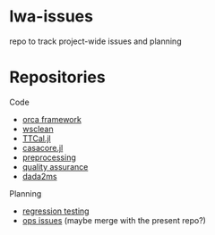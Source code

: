 # lwa-issues
repo to track project-wide issues and planning

# Repositories

Code
* [orca framework](https://github.com/ovro-lwa/distributed-pipeline)
* [wsclean](https://github.com/ovro-lwa/wsclean)
* [TTCal.jl](https://github.com/ovro-lwa/TTCal.jl)
* [casacore.jl](https://github.com/ovro-lwa/CasaCore.jl)
* [preprocessing](https://github.com/ovro-lwa/preprocessing)
* [quality assurance](https://github.com/ovro-lwa/pipelineQA)
* [dada2ms](https://github.com/ovro-lwa/dada2ms)

Planning
* [regression testing](https://github.com/ovro-lwa/regression-tests)
* [ops issues](https://github.com/ovro-lwa/ops-issues) (maybe merge with the present repo?)
